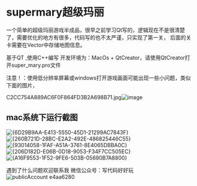 # supermary超级玛丽

一个简单的超级玛丽游戏半成品，很早之前学习Qt写的，逻辑现在不是很清楚了，需要优化的地方有很多，代码写的也不太严谨，只实现了第一关，
后面的关卡需要在Vector中存储地图信息。

基于QT ,使用C++编写
开发环境为：MacOs + QtCreator，请使用QtCreator打开super_mary.pro文件

注意！：使用低分辨率屏幕或windows打开游戏画面可能出现一些小问题，类似下面的图片，



C2CC754A889AC6F0F864FD3B2A698B71.jpg![image](https://user-images.githubusercontent.com/63393116/113740398-3e57cd80-9733-11eb-815a-90b955409a94.png)


## mac系统下运行截图
![{6D29B9AA-E413-5550-45D1-21299AC7843F}](https://user-images.githubusercontent.com/63393116/113793329-9534c580-977a-11eb-8034-864b9ab6401f.JPG)
![{260B721D-28BC-E2A2-492E-486825446C55}](https://user-images.githubusercontent.com/63393116/113793359-a54ca500-977a-11eb-8e00-63bac1e4ba2a.JPG)
![{93014058-1FAF-A51A-3761-8E4065DBBA0C}](https://user-images.githubusercontent.com/63393116/113793375-b39ac100-977a-11eb-9bef-2f830171c52e.JPG)
![{206D182D-E06B-0D18-9053-F34F7CC505EC}](https://user-images.githubusercontent.com/63393116/113793400-c3b2a080-977a-11eb-9f50-44b7712d7dc3.JPG)
![{A16F9553-1F52-9FE6-503B-05690B7A8800}](https://user-images.githubusercontent.com/63393116/113793406-c8775480-977a-11eb-98fe-8082cbd393f8.JPG)

遇到了什么问题欢迎联系我
微信公众号：写代码好好玩
![publicAccount e4aa6280](https://user-images.githubusercontent.com/63393116/201521723-9da08dcd-a37a-44b4-bed5-02ddbde5d593.jpg)


